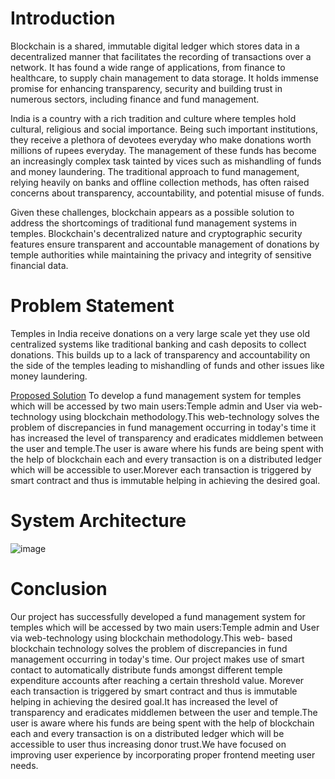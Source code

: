 # Introduction
Blockchain is a shared, immutable digital ledger which stores data in a decentralized manner that facilitates the recording of transactions over a network. It has found a wide range of applications, from finance to healthcare, to supply chain management to data storage.  It holds immense promise for enhancing transparency, security and building trust in numerous sectors, including finance and fund management. 

India is a country with a rich tradition and culture where temples hold cultural, religious and social importance. Being such important institutions, they receive a plethora of  devotees everyday who make donations worth millions of rupees everyday. The management of these funds has become an increasingly complex task tainted by vices such as mishandling of funds and money laundering. The traditional approach to fund management, relying heavily on banks and offline collection methods, has often raised concerns about transparency, accountability, and potential misuse of funds.

Given these challenges, blockchain appears as a possible solution to address the shortcomings of traditional fund management systems in temples. Blockchain's decentralized nature and cryptographic security features ensure transparent and accountable management of donations by temple authorities while maintaining the privacy and integrity of sensitive financial data.

# Problem Statement
Temples in India receive donations on a very large scale yet they use old centralized systems like traditional banking and cash deposits to collect donations. This builds up to a lack of transparency and accountability on the side of the temples leading to mishandling of funds and other issues like money laundering.

[Proposed Solution](https://youtu.be/sk4hWT-_EHI)
To develop a  fund management system for temples which will be accessed by two main users:Temple admin and User via web-technology using blockchain methodology.This web-technology solves the problem of discrepancies in fund management occurring in today's time it has increased the level of transparency and eradicates middlemen between the user and temple.The user is aware where his funds are being spent with the help of blockchain each and every transaction is on a distributed ledger which will be accessible to user.Morever each transaction is triggered by smart contract and thus is immutable helping in achieving the desired goal.

# System Architecture
![image](https://github.com/thakerhriday/Temple_Fund_Management_System/assets/143881496/6e8eaee0-f659-4abf-a397-56bd4ef626d4)

# Conclusion
Our project has successfully developed a  fund management system for temples which will be accessed by two main users:Temple admin and User via web-technology using blockchain methodology.This web- based blockchain technology solves the problem of discrepancies in fund management occurring in today's time. Our project makes use of smart contact to automatically distribute funds amongst different temple expenditure accounts after reaching a certain threshold value. Morever each transaction is triggered by smart contract and thus is immutable helping in achieving the desired goal.It has increased the level of transparency and eradicates middlemen between the user and temple.The user is aware where his funds are being spent with the help of blockchain each and every transaction is on a distributed ledger which will be accessible to user thus increasing donor trust.We have focused on improving user experience by incorporating proper frontend meeting user needs.
